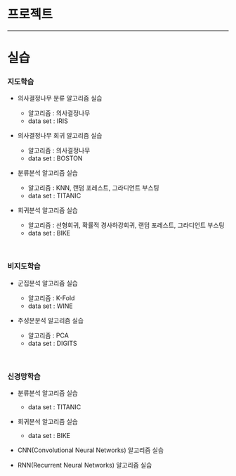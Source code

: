 # 프로젝트

---

# 실습

### 지도학습

- 의사결정나무 분류 알고리즘 실습
  - 알고리즘 : 의사결정나무
  - data set : IRIS

- 의사결정나무 회귀 알고리즘 실습
  - 알고리즘 : 의사결정나무
  - data set : BOSTON

- 분류분석 알고리즘 실습
  - 알고리즘 : KNN, 랜덤 포레스트, 그라디언트 부스팅
  - data set : TITANIC
 
- 회귀분석 알고리즘 실습
  - 알고리즘 : 선형회귀, 확률적 경사하강회귀, 랜덤 포레스트, 그라디언트 부스팅
  - data set : BIKE
<br>

### 비지도학습

- 군집분석 알고리즘 실습
  - 알고리즘 : K-Fold
  - data set : WINE

- 주성분분석 알고리즘 실습
  - 알고리즘 : PCA
  - data set : DIGITS
<br>

### 신경망학습

- 분류분석 알고리즘 실습
  - data set : TITANIC

- 회귀분석 알고리즘 실습
  - data set : BIKE

- CNN(Convolutional Neural Networks) 알고리즘 실습

- RNN(Recurrent Neural Networks) 알고리즘 실습
